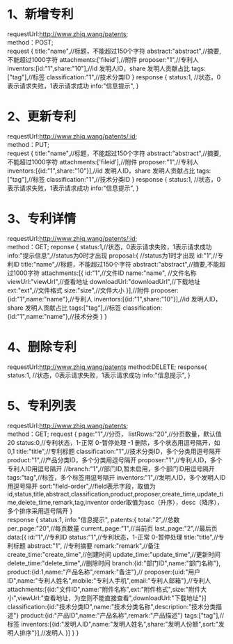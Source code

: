 # 1、新增专利
requestUrl:http://www.zhiq.wang/patents;  
method：POST;  
request {
    title:"name",//标题，不能超过150个字符
    abstract:"abstract",//摘要,不能超过1000字符
    attachments:['fileid'],//附件
    proposer:"1",//专利人
    inventors:[id:"1",share:"10"],//id 发明人ID，share 发明人贡献占比
    tags:["tag"],//标签
    classification:"1",//技术分类ID
} 
response {
    status:1, //状态，0表示请求失败，1表示请求成功
    info:"信息提示",
}

# 2、更新专利
requestUrl:http://www.zhiq.wang/patents/:id;  
method：PUT;  
request {
    title:"name",//标题，不能超过150个字符
    abstract:"abstract",//摘要,不能超过1000字符
    attachments:['fileid'],//附件
    proposer:"1",//专利人
    inventors:[{id:"1",share:"10"}],//id 发明人ID，share 发明人贡献占比
    tags:["tag"],//标签
    classification:"1",//技术分类ID
} 
response {
    status:1, //状态，0表示请求失败，1表示请求成功
    info:"信息提示",
} 

# 3、专利详情
requestUrl:http://www.zhiq.wang/patents/:id;  
method：GET;
reponse {
    status:1,//状态，0表示请求失败，1表示请求成功
    info:"提示信息",//status为0时才出现
    proposal:{ //status为1时才出现
        id:"1",//专利ID
        title:"name",//标题，不能超过150个字符
        abstract:"abstract",//摘要,不能超过1000字符
        attachments:[{
            id:"1",//文件ID
            name:"name", //文件名称
            viewUrl:"viewUrl",//查看地址
            downloadUrl:"downloadUrl",//下载地址
            ext:"ext",//文件格式
            size:"size",//文件大小
        }],//附件
        proposer:{id:"1",name:"name"},//专利人
        inventors:[{id:"1",share:"10"}],//id 发明人ID，share 发明人贡献占比
        tags:["tag"],//标签
        classification:{id:"1",name:"name"},//技术分类
    }
}

# 4、删除专利
requestUrl:http://www.zhiq.wang/patents
method:DELETE;
response{
    status:1, //状态，0表示请求失败，1表示请求成功
    info:"信息提示",
}


# 5、专利列表
requestUrl:http://www.zhiq.wang/patents;  
method：GET; 
request {
    page:"1",//分页，
    listRows:"20",//分页数量，默认值20
    status:0,//专利状态，1-正常 0-暂停处理 -1 删除，多个状态用逗号隔开，如0,1
    title:"title",//专利标题
    classification:"1",//技术分类ID，多个分类用逗号隔开
    product:"1",//产品分类ID，多个分类用逗号隔开
    proposer:"1",//专利人ID，多个专利人ID用逗号隔开
	//branch:"1",//部门ID,暂未启用，多个部门ID用逗号隔开
    tags:"tag",//标签，多个标签用逗号隔开
    inventors:"1",//发明人ID，多个发明人ID用逗号隔开
	sort:"field-order",//field表示字段，取值为id,status,title,abstract,classification,product,proposer,create_time,update_time,delete_time,remark,tag,inventor order取值为asc（升序），desc（降序），多个排序采用逗号隔开
}  
response {
    status:1,
    info:"信息提示",
    patents:{
        total:"2",//总数
        per_page:"20",//每页数量
        current_page:"1",//当前页
        last_page:"2",//最后页
        data:[{
            id:"1",//专利ID
			status:"1",//专利状态，1-正常 0-暂停处理
            title:"title",//专利标题
            abstract:"1",  //专利摘要
			remark:"remark",//备注
			create_time:"create_time",//创建时间
			update_time:"update_time",//更新时间
			delete_time:"delete_time",//删除时间
			branch:{id:"部门ID",name:"部门名称"},
            product:{id:1,name:"产品名称",remark:"备注"},//
            proposer:{uid:"用户ID",name:"专利人姓名",mobile:"专利人手机",email:"专利人邮箱"},//专利人
            attachments:[{id:"文件ID",name:"附件名称",ext:"附件格式",size:"附件大小",viewUrl:"查看地址，为空则不能直接查看",downloadUrl:"下载地址"}]
            classification:{id:"技术分类ID",name:"技术分类名称",description:"技术分类描述"}
            product:{id:"产品ID",name:"产品名称",remark:"产品描述"}
            tags:["tag"],//标签
            inventors:[{id:"发明人ID",name:"发明人姓名",share:"发明人份额",sort:"发明人排序"}],//发明人
        }]
    }
}
